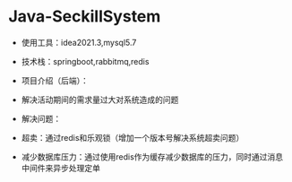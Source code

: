 # Java-SeckillSystem
+ 使用工具：idea2021.3,mysql5.7

+ 技术栈：springboot,rabbitmq,redis

+ 项目介绍（后端）：
+ 解决活动期间的需求量过大对系统造成的问题
+ 解决问题：
+ 超卖：通过redis和乐观锁（增加一个版本号解决系统超卖问题）
+ 减少数据库压力：通过使用redis作为缓存减少数据库的压力，同时通过消息中间件来异步处理定单

